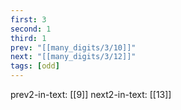 ```yaml
---
first: 3
second: 1
third: 1
prev: "[[many_digits/3/10]]"
next: "[[many_digits/3/12]]"
tags: [odd]
---
```

prev2-in-text: [[9]]
next2-in-text: [[13]]

